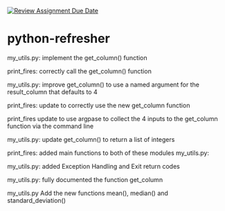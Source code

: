 [![Review Assignment Due Date](https://classroom.github.com/assets/deadline-readme-button-24ddc0f5d75046c5622901739e7c5dd533143b0c8e959d652212380cedb1ea36.svg)](https://classroom.github.com/a/oQi7O4AA)
# python-refresher


my_utils.py:    implement the get_column() function

print_fires:    correctly call the get_column() function

my_utils.py:    improve get_column() to use a named argument for the result_column that defaults to 4

print_fires:    update to correctly use the new get_column function

print_fires     update to use argpase to collect the 4 inputs to the get_column function via the command line

my_utils.py:    update get_column() to return a list of integers

print_fires:    added main functions to both of these modules
my_utils.py: 

my_utils.py:    added Exception Handling and Exit return codes

my_utils.py:    fully documented the function get_column

my_utils.py     Add the new functions mean(), median() and standard_deviation()
